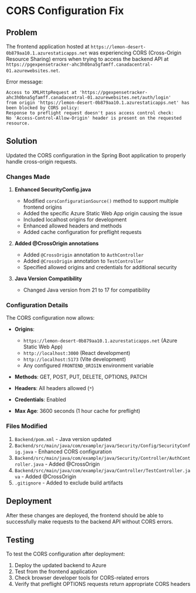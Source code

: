 # CORS Configuration Fix

## Problem
The frontend application hosted at `https://lemon-desert-0b879aa10.1.azurestaticapps.net` was experiencing CORS (Cross-Origin Resource Sharing) errors when trying to access the backend API at `https://pgexpensetracker-ahc3h0bna5gfamff.canadacentral-01.azurewebsites.net`.

Error message:
```
Access to XMLHttpRequest at 'https://pgexpensetracker-ahc3h0bna5gfamff.canadacentral-01.azurewebsites.net/auth/login' 
from origin 'https://lemon-desert-0b879aa10.1.azurestaticapps.net' has been blocked by CORS policy: 
Response to preflight request doesn't pass access control check: 
No 'Access-Control-Allow-Origin' header is present on the requested resource.
```

## Solution
Updated the CORS configuration in the Spring Boot application to properly handle cross-origin requests.

### Changes Made

1. **Enhanced SecurityConfig.java**
   - Modified `corsConfigurationSource()` method to support multiple frontend origins
   - Added the specific Azure Static Web App origin causing the issue
   - Included localhost origins for development
   - Enhanced allowed headers and methods
   - Added cache configuration for preflight requests

2. **Added @CrossOrigin annotations**
   - Added `@CrossOrigin` annotation to `AuthController`
   - Added `@CrossOrigin` annotation to `TestController`
   - Specified allowed origins and credentials for additional security

3. **Java Version Compatibility**
   - Changed Java version from 21 to 17 for compatibility

### Configuration Details

The CORS configuration now allows:
- **Origins**: 
  - `https://lemon-desert-0b879aa10.1.azurestaticapps.net` (Azure Static Web App)
  - `http://localhost:3000` (React development)
  - `http://localhost:5173` (Vite development)
  - Any configured `FRONTEND_ORIGIN` environment variable

- **Methods**: GET, POST, PUT, DELETE, OPTIONS, PATCH
- **Headers**: All headers allowed (`*`)
- **Credentials**: Enabled
- **Max Age**: 3600 seconds (1 hour cache for preflight)

### Files Modified
1. `Backend/pom.xml` - Java version updated
2. `Backend/src/main/java/com/example/java/Security/Config/SecurityConfig.java` - Enhanced CORS configuration
3. `Backend/src/main/java/com/example/java/Security/Controller/AuthController.java` - Added @CrossOrigin
4. `Backend/src/main/java/com/example/java/Controller/TestController.java` - Added @CrossOrigin
5. `.gitignore` - Added to exclude build artifacts

## Deployment
After these changes are deployed, the frontend should be able to successfully make requests to the backend API without CORS errors.

## Testing
To test the CORS configuration after deployment:
1. Deploy the updated backend to Azure
2. Test from the frontend application
3. Check browser developer tools for CORS-related errors
4. Verify that preflight OPTIONS requests return appropriate CORS headers